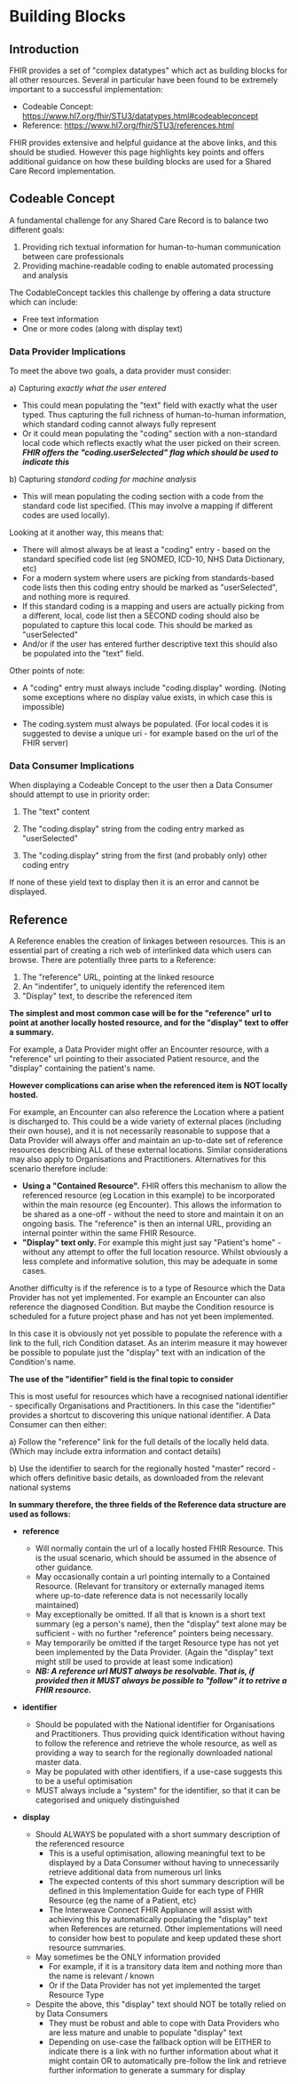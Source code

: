 # Building Blocks

## **Introduction**

FHIR provides a set of "complex datatypes" which act as building blocks for all other resources. Several in particular have been found to be extremely important to a successful implementation:
 - Codeable Concept: <https://www.hl7.org/fhir/STU3/datatypes.html#codeableconcept>
 - Reference: <https://www.hl7.org/fhir/STU3/references.html>

FHIR provides extensive and helpful guidance at the above links, and this should be studied. However this page highlights key points and offers additional guidance on how these building blocks are used for a Shared Care Record implementation.

## **Codeable Concept**
A fundamental challenge for any Shared Care Record is to balance two different goals:

1. Providing rich textual information for human-to-human communication between care professionals
2. Providing machine-readable coding to enable automated processing and analysis

The CodableConcept tackles this challenge by offering a data structure which can include:
 - Free text information
 - One or more codes (along with display text) 


### Data Provider Implications
To meet the above two goals, a data provider must consider:

a) Capturing *exactly what the user entered*
 - This could mean populating the "text" field with exactly what the user typed. Thus capturing the full richness of human-to-human information, which standard coding cannot always fully represent
 - Or it could mean populating the "coding" section with a non-standard local code which reflects exactly what the user picked on their screen. ***FHIR offers the "coding.userSelected" flag which should be used to indicate this***

 b) Capturing *standard coding for machine analysis*

  - This will mean populating the coding section with a code from the standard code list specified. (This may involve a mapping if different codes are used locally).

Looking at it another way, this means that:
 - There will almost always be at least a "coding" entry - based on the standard specified code list (eg SNOMED, ICD-10, NHS Data Dictionary, etc)
  - For a modern system where users are picking from standards-based code lists then this coding entry should be marked as "userSelected", and nothing more is required.
  - If this standard coding is a mapping and users are actually picking from a different, local, code list then a SECOND coding should also be populated to capture this local code. This should be marked as "userSelected"
  - And/or if the user has entered further descriptive text this should also be populated into the "text" field.

  Other points of note:
   - A "coding" entry must always include "coding.display" wording. (Noting some exceptions where no display value exists, in which case this is impossible)

   - The coding.system must always be populated. (For local codes it is suggested to devise a unique uri - for example based on the url of the FHIR server)


### Data Consumer Implications

When displaying a Codeable Concept to the user then a Data Consumer should attempt to use in priority order:

 1. The "text" content
 
 2. The "coding.display" string from the coding entry marked as "userSelected"

 3. The "coding.display" string from the first (and probably only) other coding entry

 If none of these yield text to display then it is an error and cannot be displayed. 

## **Reference**

A Reference enables the creation of linkages between resources. This is an essential part of creating a rich web of interlinked data which users can browse. There are potentially three parts to a Reference:

1. The "reference" URL, pointing at the linked resource
2. An "indentifer", to uniquely identify the referenced item
3. "Display" text, to describe the referenced item

**The simplest and most common case will be for the "reference" url to point at another locally hosted resource, and for the "display" text to offer a summary.**

For example, a Data Provider might offer an Encounter resource, with a "reference" url pointing to their associated Patient resource, and the "display" containing the patient's name.

**However complications can arise when the referenced item is NOT locally hosted.** 

For example, an Encounter can also reference the Location where a patient is discharged to. This could be a wide variety of external places (including their own house), and it is not necessarily reasonable to suppose that a Data Provider will always offer and maintain an up-to-date set of reference resources describing ALL of these external locations. Similar considerations may also apply to Organisations and Practitioners. Alternatives for this scenario therefore include:
 - **Using a "Contained Resource".** FHIR offers this mechanism to allow the referenced resource (eg Location in this example) to be incorporated within the main resource (eg Encounter). This allows the information to be shared as a one-off - without the need to store and maintain it on an ongoing basis. The "reference" is then an internal URL, providing an internal pointer within the same FHIR Resource.
  - **"Display" text only.** For example this might just say "Patient's home" - without any attempt to offer the full location resource. Whilst obviously a less complete and informative solution, this may be adequate in some cases.
  
  Another difficulty is if the reference is to a type of Resource which the Data Provider has not yet implemented. For example an Encounter can also reference the diagnosed Condition. But maybe the Condition resource is scheduled for a future project phase and has not yet been implemented.

  In this case it is obviously not yet possible to populate the reference with a link to the full, rich Condition dataset. As an interim measure it may however be possible to populate just the "display" text with an indication of the Condition's name.

  **The use of the "identifier" field is the final topic to consider**
  
  This is most useful for resources which have a recognised national identifier - specifically Organisations and Practitioners. In this case the "identifier" provides a shortcut to discovering this unique national identifier. A Data Consumer can then either:

  a) Follow the "reference" link for the full details of the locally held data. (Which may include extra information and contact details)

  b) Use the identifier to search for the regionally hosted "master" record - which offers definitive basic details, as downloaded from the relevant national systems 

  **In summary therefore, the three fields of the Reference data structure are used as follows:**
   - **reference**
     - Will normally contain the url of a locally hosted FHIR Resource. This is the usual scenario, which should be assumed in the absence of other guidance.
     - May occasionally contain a url pointing internally to a Contained Resource. (Relevant for transitory or externally managed items where up-to-date reference data is not necessarily locally maintained)
     - May exceptionally be omitted. If all that is known is a short text summary (eg a person's name), then the "display" text alone may be sufficient - with no further "reference" pointers being necessary.
     - May temporarily be omitted if the target Resource type has not yet been implemented by the Data Provider. (Again the "display" text might still be used to provide at least some indication)
     - ***NB: A reference url MUST always be resolvable. That is, if provided then it MUST always be possible to "follow" it to retrive a FHIR resource.*** 

 - **identifier**
   - Should be populated with the National identifier for Organisations and Practitioners. Thus providing quick identification without  having to follow the reference and retrieve the whole resource, as well as providing a way to search for the regionally downloaded national master data.
    - May be populated with other identifiers, if a use-case suggests this to be a useful optimisation
     - MUST always include a "system" for the identifier, so that it can be categorised and uniquely distinguished

 - **display**
   - Should ALWAYS be populated with a short summary description of the referenced resource
      - This is a useful optimisation, allowing meaningful text to be displayed by a Data Consumer without having to unnecessarily retrieve additional data from numerous url links
      - The expected contents of this short summary description will be defined in this Implementation Guide for each type of FHIR Resource (eg the name of a Patient, etc)
      - The Interweave Connect FHIR Appliance will assist with achieving this by automatically populating the "display" text when References are returned. Other implementations will need to consider how best to populate and keep updated these short resource summaries.
    - May sometimes be the ONLY information provided
      - For example, if it is a transitory data item and nothing more than the name is relevant / known
      - Or if the Data Provider has not yet implemented the target Resource Type
    - Despite the above, this "display" text should NOT be totally relied on by Data Consumers
      - They must be robust and able to cope with Data Providers who are less mature and unable to populate "display" text
       - Depending on use-case the fallback option will be EITHER to indicate there is a link with no further information about what it might contain OR to automatically pre-follow the link and retrieve further information to generate a summary for display





